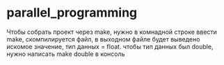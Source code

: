 # parallel_programming

Чтобы собрать проект через make, нужно в комнадной строке ввести make, скомпилируется файл, в выходном файле будет выведено искомое значение, тип данных = float.
чтобы тип данных был double, нужно написать make double в консоль
